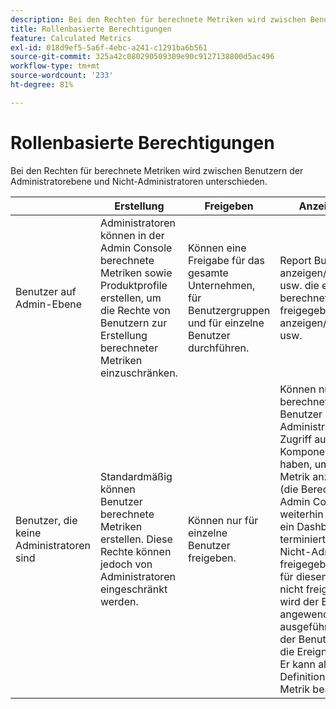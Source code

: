 ```yaml
---
description: Bei den Rechten für berechnete Metriken wird zwischen Benutzern der Administratorebene und Nicht-Administratoren unterschieden.
title: Rollenbasierte Berechtigungen
feature: Calculated Metrics
exl-id: 018d9ef5-5a6f-4ebc-a241-c1291ba6b561
source-git-commit: 325a42c080290509309e90c9127138800d5ac496
workflow-type: tm+mt
source-wordcount: '233'
ht-degree: 81%

---
```


# Rollenbasierte Berechtigungen

Bei den Rechten für berechnete Metriken wird zwischen Benutzern der Administratorebene und Nicht-Administratoren unterschieden.

|  | Erstellung | Freigeben | Anzeigen/Verwalten | Genehmigen | Übernehmen |
|--- |--- |--- |--- |--- |--- |
| Benutzer auf Admin-Ebene | Administratoren können in der Admin Console berechnete Metriken sowie Produktprofile erstellen, um die Rechte von Benutzern zur Erstellung berechneter Metriken einzuschränken. | Können eine Freigabe für das gesamte Unternehmen, für Benutzergruppen und für einzelne Benutzer durchführen. | Report Builder: Kann anzeigen/bearbeiten/löschen usw. die eigenen berechneten sowie die freigegeben Metriken anzeigen/bearbeiten/löschen usw. | Können berechnete Metriken als autorisiert genehmigen. | Können beliebige berechnete Metriken innerhalb der gesamten Organisation anwenden. |
| Benutzer, die keine Administratoren sind | Standardmäßig können Benutzer berechnete Metriken erstellen. Diese Rechte können jedoch von Administratoren eingeschränkt werden. | Können nur für einzelne Benutzer freigeben. | Können nur Nur ihre eigenen berechneten Metriken. Benutzer ohne Administratorrechte müssen Zugriff auf alle Komponentenereignisse haben, um eine freigegebene Metrik anzeigen zu können (die Berechtigungen in der Admin Console werden weiterhin erzwungen).  Wenn ein Dashboard oder ein terminierter Bericht für einen Nicht-Administrator freigegeben wird, die Metrik für diesen Benutzer aber nicht freigegeben wurde, wird der Bericht mit angewendeter Metrik ausgeführt (vorausgesetzt, der Benutzer ist berechtigt, die Ereignisse anzuzeigen). Er kann allerdings nicht die Definition anzeigen oder die Metrik bearbeiten. | Können ausschließlich genehmigte berechnete Metriken nutzen. Können keine Metriken als genehmigt markieren. | Können ihre eigenen berechneten Metriken und Segmente, die für sie freigegeben wurden, anwenden. |
